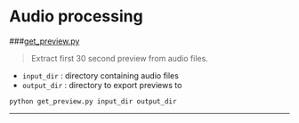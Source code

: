 # Audio processing

###[get_preview.py](get_preview.py)

> Extract first 30 second preview from audio files.

- `input_dir` : directory containing audio files
- `output_dir` : directory to export previews to

`python get_preview.py input_dir output_dir`

------------